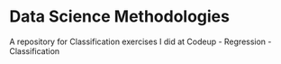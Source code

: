# Data Science Methodologies
A repository for Classification exercises I did at Codeup
    - Regression
    - Classification 
